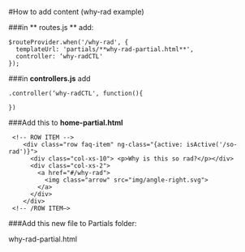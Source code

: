 #How to add content (why-rad example)

###in ** routes.js ** add: 
```
$routeProvider.when('/why-rad', {
  templateUrl: 'partials/**why-rad-partial.html**',
  controller: ‘why-radCTL'
});
```

###in **controllers.js** add
```
.controller(‘why-radCTL', function(){

})
```

###Add this to **home-partial.html**
```
 <!-- ROW ITEM -->
    <div class="row faq-item" ng-class="{active: isActive('/so-rad')}">
      <div class="col-xs-10"> <p>Why is this so rad?</p></div>
      <div class="col-xs-2">
        <a href="#/why-rad">
          <img class="arrow" src="img/angle-right.svg">
        </a>
      </div>
    </div>
 <!-- /ROW ITEM—>
```
###Add this new file to Partials folder:

why-rad-partial.html


